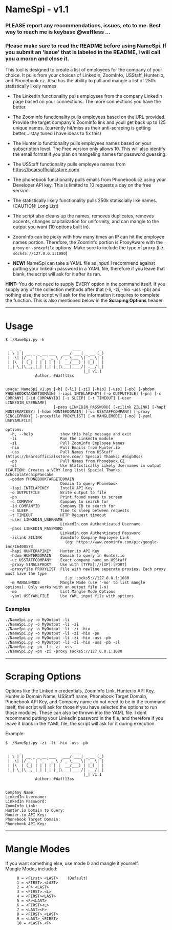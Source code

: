 # NameSpi - v1.1
### PLEASE report any recommendations, issues, etc to me. Best way to reach me is keybase @waffless ...

### Please make sure to read the README before using NameSpi. If you submit an 'issue' that is labeled in the README, I will call you a moron and close it.

This tool is designed to create a list of employees for the company of your choice. It pulls from your choices of LinkedIn, ZoomInfo, USStaff, Hunter.io, and Phonebook.cz. Also has the ability to pull and mangle a list of 250k statistically likely names.
- The LinkedIn functionality pulls employees from the company LinkedIn page based on your connections. The more connections you have the better.
- The ZoomInfo functionality pulls employees based on the URL provided. Provide the target company's ZoomInfo link and youll get back up to 125 unique names. (currently hit/miss as their anti-scraping is getting better... stay tuned i have ideas to fix this)
- The Hunter.io functionality pulls employees names based on your subscription level. The Free version only allows 10. This will also identify the email format if you plan on mangeling names for password guessing.
- The USStaff functionality pulls employee names from https://bearsofficialsstore.com/
- The phonebook functionality pulls emails from Phonebook.cz using your Developer API key. This is limited to 10 requests a day on the free version.
- The statistically likely functionality pulls 250k statiscially like names. (CAUTION: Long List)
- The script also cleans up the names, removes duplicates, removes accents, changes capitalization for uniformity, and can mangle to the output you want (10 options built in).

- ZoomInfo can be picky with how many times an IP can hit the employee names portion. Therefore, the ZoomInfo portion is ProxyAware with the `-proxy` or `-proxyfile` options. Make sure to include the type of proxy (i.e. `socks5://127.0.0.1:1080`)

- **NEW!** NameSpi can take a YAML file as input! I recommend against putting your linkedin password in a YAML file, therefore if you leave that blank, the script will ask for it after its ran.

**HINT:** You do not need to supply EVERY option in the command itself. If you supply any of the collection methods after that (-li, -zi, -hio -uss -pb) and nothing else, the script will ask for the information it requires to complete the function. This is also mentioned below in the **Scraping Options** header.

------------------------------------------------------------------------------------
# Usage

```
$ ./NameSpi.py -h

  _   _                      ____        _ 
 | \ | | __ _ _ __ ___   ___/ ___| _ __ (_) 
 |  \| |/ _` | '_ ` _ \ / _ \___ \| '_ \| | 
 | |\  | (_| | | | | | |  __/___) | |_) | | 
 |_| \_|\__,_|_| |_| |_|\___|____/| .__/|_| 
                                  |_| v1.1 
             Author: #Waffl3ss 


usage: NameSpi_v1.py [-h] [-li] [-zi] [-hio] [-uss] [-pb] [-pbdom PHONEBOOKTARGETDOMAIN] [-iapi INTELAPIKEY] [-o OUTPUTFILE] [-pn] [-c COMPANY] [-id COMPANYID] [-s SLEEP] [-t TIMEOUT] [-user LINKEDIN_USERNAME]
                     [-pass LINKEDIN_PASSWORD] [-zilink ZILINK] [-hapi HUNTERAPIKEY] [-hdom HUNTERDOMAIN] [-uc USSTAFFCOMPANY] [-proxy SINGLEPROXY] [-proxyfile PROXYLIST] [-m MANGLEMODE] [-mo] [-yaml USEYAMLFILE]

options:
  -h, --help            show this help message and exit
  -li                   Run the LinkedIn module
  -zi                   Pull ZoomInfo Employee Names
  -hio                  Pull Emails from Hunter.io
  -uss                  Pull Names from USStaff (https://bearsofficialsstore.com/) Special Thanks: #bigb0sss
  -pb                   Pull Names from Phonebook.CZ
  -sl                   Use Statistically Likely Usernames in output (CAUTION: Creates a VERY long list) Special Thanks: AchocolatechipPancake
  -pbdom PHONEBOOKTARGETDOMAIN
                        Domain to query Phonebook
  -iapi INTELAPIKEY     IntelX API Key
  -o OUTPUTFILE         Write output to file
  -pn                   Print found names to screen
  -c COMPANY            Company to search for
  -id COMPANYID         Company ID to search for
  -s SLEEP              Time to sleep between requests
  -t TIMEOUT            HTTP Request timeout
  -user LINKEDIN_USERNAME
                        LinkedIn.com Authenticated Username
  -pass LINKEDIN_PASSWORD
                        LinkedIn.com Authenticated Password
  -zilink ZILINK        ZoomInfo Company Employee Link
                          (eg: https://www.zoominfo.com/pic/google-inc/16400573
  -hapi HUNTERAPIKEY    Hunter.io API Key
  -hdom HUNTERDOMAIN    Domain to query in Hunter.io
  -uc USSTAFFCOMPANY    Exact company name on USStaff
  -proxy SINGLEPROXY    Use with [TYPE]://[IP]:[PORT]
  -proxyfile PROXYLIST  File with newline seperate proxies. Each proxy must have the type
                          i.e. socks5://127.0.0.1:1080
  -m MANGLEMODE         Mangle Mode (use '-mo' to list mangle options). Only works with an output file (-o)
  -mo                   List Mangle Mode Options
  -yaml USEYAMLFILE     Use YAML input file with options

```
### Examples

```
./NameSpi.py -o MyOutput -li
./NameSpi.py -o MyOutput -li -zi
./NameSpi.py -o MyOutput -li -zi -hio
./NameSpi.py -o MyOutput -li -zi -hio -pn
./NameSpi.py -o MyOutput -li -zi -hio -uss -pb
./NameSpi.py -o MyOutput -li -zi -hio -uss -pb -sl
./NameSpi.py -pn -li -zi -uss
./NameSpi.py -pn -zi -proxy socks5://127.0.0.1:1080
```

------------------------------------------------------------------------------------
# Scraping Options

Options like the LinkedIn credentials, ZoomInfo Link, Hunter.io API Key, Hunter.io Domain Name, USStaff name, Phonebook Target Domain, Phonebook API Key, and Company name do not need to be in the command itself, the script will ask for those if you have selected the options to run those modules. These can also be thrown into the YAML file. I dont recommend putting your LinkedIn password in the file, and therefore if you leave it blank in the YAML file, the script will ask for it during execution.

Example:
```
$ ./NameSpi.py -zi -li -hio -uss -pb

  _   _                      ____        _ 
 | \ | | __ _ _ __ ___   ___/ ___| _ __ (_) 
 |  \| |/ _` | '_ ` _ \ / _ \___ \| '_ \| | 
 | |\  | (_| | | | | | |  __/___) | |_) | | 
 |_| \_|\__,_|_| |_| |_|\___|____/| .__/|_| 
                                  |_| v1.1
             Author: #Waffl3ss


Company Name: 
LinkedIn Username: 
LinkedIn Password: 
ZoomInfo Link: 
Hunter.io Domain to Query: 
Hunter.io API Key: 
Phonebook Target Domain: 
Phonebook API Key: 
```

------------------------------------------------------------------------------------
# Mangle Modes

If you want something else, use mode 0 and mangle it yourself.  
Mangle Modes included:
```
     0 = <First> <LAST>    (Default)
     1 = <FIRST>.<LAST>
     2 = <F>.<LAST>
     3 = <FIRST>.<L>
     4 = <FIRST><LAST>
     5 = <F><LAST>
     6 = <FIRST><L>
     7 = <LAST><F>
     8 = <FIRST>_<LAST>
     9 = <LAST>_<FIRST>
     10 = <LAST>.<F>
```
